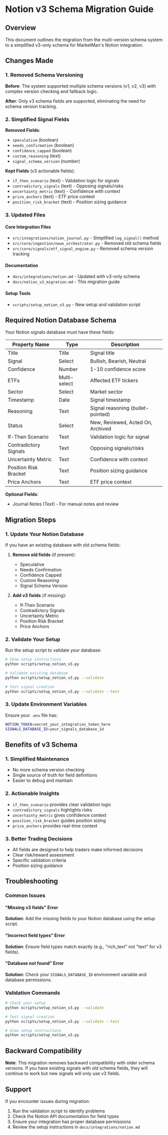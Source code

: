 # Notion v3 Schema Migration Guide

## Overview

This document outlines the migration from the multi-version schema system to a simplified v3-only schema for MarketMan's Notion integration.

## Changes Made

### 1. Removed Schema Versioning

**Before**: The system supported multiple schema versions (v1, v2, v3) with complex version checking and fallback logic.

**After**: Only v3 schema fields are supported, eliminating the need for schema version tracking.

### 2. Simplified Signal Fields

**Removed Fields**:
- `speculative` (boolean)
- `needs_confirmation` (boolean) 
- `confidence_capped` (boolean)
- `custom_reasoning` (text)
- `signal_schema_version` (number)

**Kept Fields** (v3 actionable fields):
- `if_then_scenario` (text) - Validation logic for signals
- `contradictory_signals` (text) - Opposing signals/risks
- `uncertainty_metric` (text) - Confidence with context
- `price_anchors` (text) - ETF price context
- `position_risk_bracket` (text) - Position sizing guidance

### 3. Updated Files

#### Core Integration Files
- `src/integrations/notion_journal.py` - Simplified `log_signal()` method
- `src/core/ingestion/news_orchestrator.py` - Removed old schema fields
- `src/core/signals/etf_signal_engine.py` - Removed schema version tracking

#### Documentation
- `docs/integrations/notion.md` - Updated with v3-only schema
- `docs/notion_v3_migration.md` - This migration guide

#### Setup Tools
- `scripts/setup_notion_v3.py` - New setup and validation script

## Required Notion Database Schema

Your Notion signals database must have these fields:

| Property Name | Type | Description |
|---------------|------|-------------|
| Title | Title | Signal title |
| Signal | Select | Bullish, Bearish, Neutral |
| Confidence | Number | 1-10 confidence score |
| ETFs | Multi-select | Affected ETF tickers |
| Sector | Select | Market sector |
| Timestamp | Date | Signal timestamp |
| Reasoning | Text | Signal reasoning (bullet-pointed) |
| Status | Select | New, Reviewed, Acted On, Archived |
| If-Then Scenario | Text | Validation logic for signal |
| Contradictory Signals | Text | Opposing signals/risks |
| Uncertainty Metric | Text | Confidence with context |
| Position Risk Bracket | Text | Position sizing guidance |
| Price Anchors | Text | ETF price context |

**Optional Fields**:
- Journal Notes (Text) - For manual notes and review

## Migration Steps

### 1. Update Your Notion Database

If you have an existing database with old schema fields:

1. **Remove old fields** (if present):
   - Speculative
   - Needs Confirmation
   - Confidence Capped
   - Custom Reasoning
   - Signal Schema Version

2. **Add v3 fields** (if missing):
   - If-Then Scenario
   - Contradictory Signals
   - Uncertainty Metric
   - Position Risk Bracket
   - Price Anchors

### 2. Validate Your Setup

Run the setup script to validate your database:

```bash
# Show setup instructions
python scripts/setup_notion_v3.py

# Validate existing database
python scripts/setup_notion_v3.py --validate

# Test signal creation
python scripts/setup_notion_v3.py --validate --test
```

### 3. Update Environment Variables

Ensure your `.env` file has:

```bash
NOTION_TOKEN=secret_your_integration_token_here
SIGNALS_DATABASE_ID=your_signals_database_id
```

## Benefits of v3 Schema

### 1. **Simplified Maintenance**
- No more schema version checking
- Single source of truth for field definitions
- Easier to debug and maintain

### 2. **Actionable Insights**
- `if_then_scenario` provides clear validation logic
- `contradictory_signals` highlights risks
- `uncertainty_metric` gives confidence context
- `position_risk_bracket` guides position sizing
- `price_anchors` provides real-time context

### 3. **Better Trading Decisions**
- All fields are designed to help traders make informed decisions
- Clear risk/reward assessment
- Specific validation criteria
- Position sizing guidance

## Troubleshooting

### Common Issues

#### "Missing v3 fields" Error
**Solution**: Add the missing fields to your Notion database using the setup script.

#### "Incorrect field types" Error
**Solution**: Ensure field types match exactly (e.g., "rich_text" not "text" for v3 fields).

#### "Database not found" Error
**Solution**: Check your `SIGNALS_DATABASE_ID` environment variable and database permissions.

### Validation Commands

```bash
# Check your setup
python scripts/setup_notion_v3.py --validate

# Test signal creation
python scripts/setup_notion_v3.py --validate --test

# View setup instructions
python scripts/setup_notion_v3.py
```

## Backward Compatibility

**Note**: This migration removes backward compatibility with older schema versions. If you have existing signals with old schema fields, they will continue to work but new signals will only use v3 fields.

## Support

If you encounter issues during migration:

1. Run the validation script to identify problems
2. Check the Notion API documentation for field types
3. Ensure your integration has proper database permissions
4. Review the setup instructions in `docs/integrations/notion.md` 